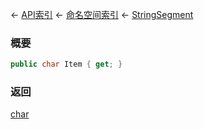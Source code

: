 ← [API索引](Api-Index) ← [命名空间索引](Namespace-Index) ← [StringSegment](VRage.Game.ModAPI.Ingame.Utilities.StringSegment)

### 概要

```csharp
public char Item { get; }
```

### 返回

[char](https://docs.microsoft.com/en-us/dotnet/api/System.Char?view=netframework-4.6)

